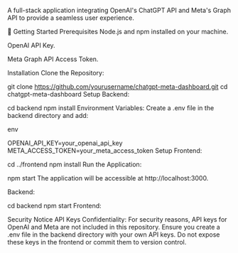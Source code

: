 A full-stack application integrating OpenAI's ChatGPT API and Meta's Graph API to provide a seamless user experience.

🚀 Getting Started
Prerequisites
Node.js and npm installed on your machine.

OpenAI API Key.

Meta Graph API Access Token.

Installation
Clone the Repository:

git clone https://github.com/yourusername/chatgpt-meta-dashboard.git
cd chatgpt-meta-dashboard
Setup Backend:

cd backend
npm install
Environment Variables: Create a .env file in the backend directory and add:

env

OPENAI_API_KEY=your_openai_api_key
META_ACCESS_TOKEN=your_meta_access_token
Setup Frontend:

cd ../frontend
npm install
Run the Application:

npm start
The application will be accessible at http://localhost:3000.

Backend:

cd backend
npm start
Frontend:

Security Notice
API Keys Confidentiality: For security reasons, API keys for OpenAI and Meta are not included in this repository. Ensure you create a .env file in the backend directory with your own API keys. Do not expose these keys in the frontend or commit them to version control.
